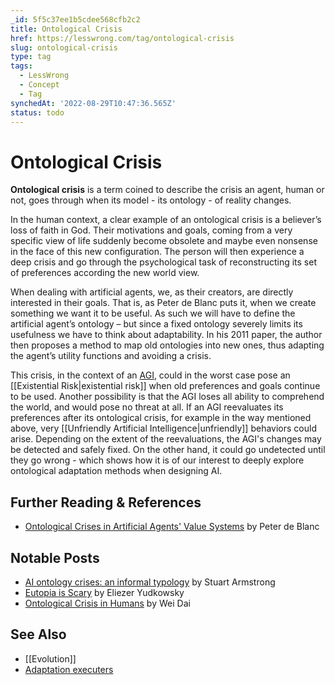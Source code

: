 ```yaml
---
_id: 5f5c37ee1b5cdee568cfb2c2
title: Ontological Crisis
href: https://lesswrong.com/tag/ontological-crisis
slug: ontological-crisis
type: tag
tags:
  - LessWrong
  - Concept
  - Tag
synchedAt: '2022-08-29T10:47:36.565Z'
status: todo
---
```


# Ontological Crisis

**Ontological crisis** is a term coined to describe the crisis an agent, human or not, goes through when its model - its ontology - of reality changes.

In the human context, a clear example of an ontological crisis is a believer’s loss of faith in God. Their motivations and goals, coming from a very specific view of life suddenly become obsolete and maybe even nonsense in the face of this new configuration. The person will then experience a deep crisis and go through the psychological task of reconstructing its set of preferences according the new world view.

When dealing with artificial agents, we, as their creators, are directly interested in their goals. That is, as Peter de Blanc puts it, when we create something we want it to be useful. As such we will have to define the artificial agent’s ontology – but since a fixed ontology severely limits its usefulness we have to think about adaptability. In his 2011 paper, the author then proposes a method to map old ontologies into new ones, thus adapting the agent’s utility functions and avoiding a crisis.

This crisis, in the context of an [AGI](https://wiki.lesswrong.com/wiki/AGI), could in the worst case pose an [[Existential Risk|existential risk]] when old preferences and goals continue to be used. Another possibility is that the AGI loses all ability to comprehend the world, and would pose no threat at all. If an AGI reevaluates its preferences after its ontological crisis, for example in the way mentioned above, very [[Unfriendly Artificial Intelligence|unfriendly]] behaviors could arise. Depending on the extent of the reevaluations, the AGI's changes may be detected and safely fixed. On the other hand, it could go undetected until they go wrong - which shows how it is of our interest to deeply explore ontological adaptation methods when designing AI.

## Further Reading & References

- [Ontological Crises in Artificial Agents' Value Systems](http://arxiv.org/abs/1105.3821) by Peter de Blanc

## Notable Posts

- [AI ontology crises: an informal typology](http://lesswrong.com/r/discussion/lw/827/ai_ontology_crises_an_informal_typology/) by Stuart Armstrong
- [Eutopia is Scary](http://lesswrong.com/lw/xl/eutopia_is_scary/) by Eliezer Yudkowsky
- [Ontological Crisis in Humans](http://lesswrong.com/lw/fyb/ontological_crisis_in_humans/) by Wei Dai

## See Also

- [[Evolution]]
- [Adaptation executers](https://wiki.lesswrong.com/wiki/Adaptation_executers)

